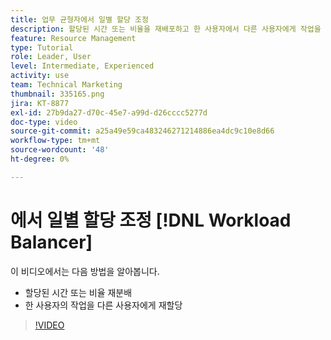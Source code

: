 ```yaml
---
title: 업무 균형자에서 일별 할당 조정
description: 할당된 시간 또는 비율을 재배포하고 한 사용자에서 다른 사용자에게 작업을 재할당하는 방법을 알아봅니다.
feature: Resource Management
type: Tutorial
role: Leader, User
level: Intermediate, Experienced
activity: use
team: Technical Marketing
thumbnail: 335165.png
jira: KT-8877
exl-id: 27b9da27-d70c-45e7-a99d-d26cccc5277d
doc-type: video
source-git-commit: a25a49e59ca483246271214886ea4dc9c10e8d66
workflow-type: tm+mt
source-wordcount: '48'
ht-degree: 0%

---
```


# 에서 일별 할당 조정 [!DNL Workload Balancer]

이 비디오에서는 다음 방법을 알아봅니다.

* 할당된 시간 또는 비율 재분배
* 한 사용자의 작업을 다른 사용자에게 재할당


>[!VIDEO](https://video.tv.adobe.com/v/335165/?quality=12&learn=on)
